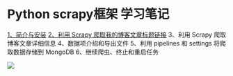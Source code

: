 # Python scrapy框架 学习笔记

[1、简介与安装](https://www.teamssix.com/year/191224-092208.html)
[2、利用 Scrapy 爬取我的博客文章标题链接](https://www.teamssix.com/year/191224-093319.html)
3、利用 Scrapy 爬取博客文章详细信息
4、数据项介绍和导出文件
5、利用 pipelines 和 settings 将爬取数据存储到 MongoDB 
6、继续爬虫、终止和重启任务

![](https://teamssix.oss-cn-hangzhou.aliyuncs.com/TeamsSix_Subscription_Logo2.png)

